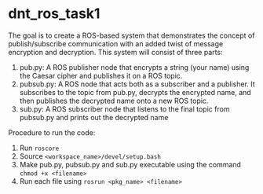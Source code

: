 # dnt_ros_task1

The goal is to create a ROS-based system that demonstrates the concept of
publish/subscribe communication with an added twist of message encryption and decryption.
This system will consist of three parts:
1. pub.py: A ROS publisher node that encrypts a string (your name) using the Caesar
cipher and publishes it on a ROS topic.
2. pubsub.py: A ROS node that acts both as a subscriber and a publisher. It
subscribes to the topic from pub.py, decrypts the encrypted name, and then
publishes the decrypted name onto a new ROS topic.
3. sub.py: A ROS subscriber node that listens to the final topic from pubsub.py and
prints out the decrypted name

Procedure to run the code:
1. Run `roscore`
2. Source `<workspace_name>/devel/setup.bash`
3. Make pub.py, pubsub.py and sub.py executable using the command `chmod +x <filename>`
4. Run each file using `rosrun <pkg_name> <filename>`
